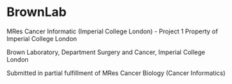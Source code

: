 # BrownLab
MRes Cancer Informatic (Imperial College London) - Project 1
Property of Imperial College London

Brown Laboratory, Department Surgery and Cancer, Imperial College London

Submitted in partial fulfillment of MRes Cancer Biology (Cancer Informatics)
